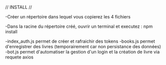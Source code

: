 // INSTALL //

-Créer un répertoire dans lequel vous copierez les 4 fichiers

-Dans la racine du répertoire créé, ouvrir un terminal et executez : npm install

-index_auth.js permet de créer et rafraichir des tokens
-books.js permet d'enregistrer des livres (temporairement car non persistance des données)
-bot.js permet d'automatiser la gestion d'un login et la création de livre via requete axios